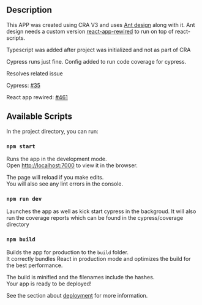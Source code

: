 ## Description

This APP was created using CRA V3 and uses [Ant design](http://ant.design) along with it.
Ant design needs a custom version [react-app-rewired](https://github.com/timarney/react-app-rewired/) to run on top of react-scripts.

Typescript was added after project was initialized and not as part of CRA

Cypress runs just fine.
Config added to run code coverage for cypress.

Resolves related issue

Cypress: [#35](https://github.com/bahmutov/cra-ts-code-coverage-example/issues/35)

React app rewired: [#461](https://github.com/timarney/react-app-rewired/issues/461)

## Available Scripts

In the project directory, you can run:

### `npm start`

Runs the app in the development mode.<br />
Open [http://localhost:7000](http://localhost:7000) to view it in the browser.

The page will reload if you make edits.<br />
You will also see any lint errors in the console.

### `npm run dev`

Launches the app as well as kick start cypress in the backgroud. It will also run the coverage reports which can be found in the cypress/coverage directory

### `npm build`

Builds the app for production to the `build` folder.<br />
It correctly bundles React in production mode and optimizes the build for the best performance.

The build is minified and the filenames include the hashes.<br />
Your app is ready to be deployed!

See the section about [deployment](https://facebook.github.io/create-react-app/docs/deployment) for more information.
